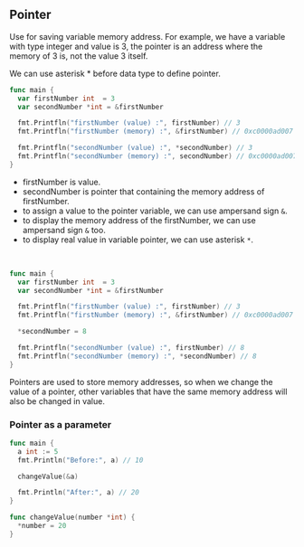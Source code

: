 ## Pointer

Use for saving variable memory address. For example, we have a variable with type integer and value is 3, the pointer is an address where the memory of 3 is, not the value 3 itself.

We can use asterisk * before data type to define pointer.

```go
func main {
  var firstNumber int  = 3
  var secondNumber *int = &firstNumber

  fmt.Printfln("firstNumber (value) :", firstNumber) // 3
  fmt.Printfln("firstNumber (memory) :", &firstNumber) // 0xc0000ad007

  fmt.Printfln("secondNumber (value) :", *secondNumber) // 3
  fmt.Printfln("secondNumber (memory) :", secondNumber) // 0xc0000ad007
}
```

- firstNumber is value.
- secondNumber is pointer that containing the memory address of firstNumber.
- to assign a value to the pointer variable, we can use ampersand sign `&`.
- to display the memory address of the firstNumber, we can use ampersand sign `&` too.
- to display real value in variable pointer, we can use asterisk `*`.

<br>

```go
func main {
  var firstNumber int  = 3
  var secondNumber *int = &firstNumber

  fmt.Printfln("firstNumber (value) :", firstNumber) // 3
  fmt.Printfln("firstNumber (memory) :", &firstNumber) // 0xc0000ad007

  *secondNumber = 8

  fmt.Printfln("secondNumber (value) :", firstNumber) // 8
  fmt.Printfln("secondNumber (memory) :", *secondNumber) // 8
}
```

Pointers are used to store memory addresses, so when we change the value of a pointer, other variables that have the same memory address will also be changed in value.

### Pointer as a parameter

```go
func main {
  a int := 5
  fmt.Println("Before:", a) // 10

  changeValue(&a)

  fmt.Println("After:", a) // 20
}

func changeValue(number *int) {
  *number = 20
}
```
